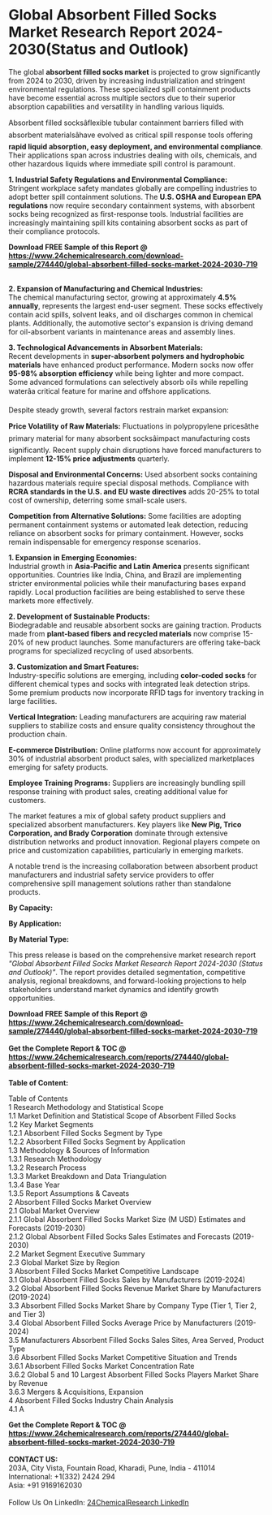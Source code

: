 <h1>Global Absorbent Filled Socks Market Research Report 2024-2030(Status and Outlook)</h1><p>The global <strong>absorbent filled socks market</strong> is projected to grow significantly from 2024 to 2030, driven by increasing industrialization and stringent environmental regulations. These specialized spill containment products have become essential across multiple sectors due to their superior absorption capabilities and versatility in handling various liquids.</p><p>Absorbent filled socksâflexible tubular containment barriers filled with absorbent materialsâhave evolved as critical spill response tools offering <strong>rapid liquid absorption, easy deployment, and environmental compliance</strong>. Their applications span across industries dealing with oils, chemicals, and other hazardous liquids where immediate spill control is paramount.</p><p><strong>1. Industrial Safety Regulations and Environmental Compliance:</strong><br>
Stringent workplace safety mandates globally are compelling industries to adopt better spill containment solutions. The <strong>U.S. OSHA and European EPA regulations</strong> now require secondary containment systems, with absorbent socks being recognized as first-response tools. Industrial facilities are increasingly maintaining spill kits containing absorbent socks as part of their compliance protocols.</p><div><b>Download FREE Sample of this Report @ 
            <a href="https://www.24chemicalresearch.com/download-sample/274440/global-absorbent-filled-socks-market-2024-2030-719">
            https://www.24chemicalresearch.com/download-sample/274440/global-absorbent-filled-socks-market-2024-2030-719</a></b></div><br><p><strong>2. Expansion of Manufacturing and Chemical Industries:</strong><br>
The chemical manufacturing sector, growing at approximately <strong>4.5% annually</strong>, represents the largest end-user segment. These socks effectively contain acid spills, solvent leaks, and oil discharges common in chemical plants. Additionally, the automotive sector's expansion is driving demand for oil-absorbent variants in maintenance areas and assembly lines.</p><p><strong>3. Technological Advancements in Absorbent Materials:</strong><br>
Recent developments in <strong>super-absorbent polymers and hydrophobic materials</strong> have enhanced product performance. Modern socks now offer <strong>95-98% absorption efficiency</strong> while being lighter and more compact. Some advanced formulations can selectively absorb oils while repelling waterâa critical feature for marine and offshore applications.</p><p>Despite steady growth, several factors restrain market expansion:</p><p><strong>Price Volatility of Raw Materials:</strong> Fluctuations in polypropylene pricesâthe primary material for many absorbent socksâimpact manufacturing costs significantly. Recent supply chain disruptions have forced manufacturers to implement <strong>12-15% price adjustments</strong> quarterly.</p><p><strong>Disposal and Environmental Concerns:</strong> Used absorbent socks containing hazardous materials require special disposal methods. Compliance with <strong>RCRA standards in the U.S. and EU waste directives</strong> adds 20-25% to total cost of ownership, deterring some small-scale users.</p><p><strong>Competition from Alternative Solutions:</strong> Some facilities are adopting permanent containment systems or automated leak detection, reducing reliance on absorbent socks for primary containment. However, socks remain indispensable for emergency response scenarios.</p><p><strong>1. Expansion in Emerging Economies:</strong><br>
Industrial growth in <strong>Asia-Pacific and Latin America</strong> presents significant opportunities. Countries like India, China, and Brazil are implementing stricter environmental policies while their manufacturing bases expand rapidly. Local production facilities are being established to serve these markets more effectively.</p><p><strong>2. Development of Sustainable Products:</strong><br>
Biodegradable and reusable absorbent socks are gaining traction. Products made from <strong>plant-based fibers and recycled materials</strong> now comprise 15-20% of new product launches. Some manufacturers are offering take-back programs for specialized recycling of used absorbents.</p><p><strong>3. Customization and Smart Features:</strong><br>
Industry-specific solutions are emerging, including <strong>color-coded socks</strong> for different chemical types and socks with integrated leak detection strips. Some premium products now incorporate RFID tags for inventory tracking in large facilities.</p><p><strong>Vertical Integration:</strong> Leading manufacturers are acquiring raw material suppliers to stabilize costs and ensure quality consistency throughout the production chain.</p><p><strong>E-commerce Distribution:</strong> Online platforms now account for approximately 30% of industrial absorbent product sales, with specialized marketplaces emerging for safety products.</p><p><strong>Employee Training Programs:</strong> Suppliers are increasingly bundling spill response training with product sales, creating additional value for customers.</p><p>The market features a mix of global safety product suppliers and specialized absorbent manufacturers. Key players like <strong>New Pig, Trico Corporation, and Brady Corporation</strong> dominate through extensive distribution networks and product innovation. Regional players compete on price and customization capabilities, particularly in emerging markets.</p><p>A notable trend is the increasing collaboration between absorbent product manufacturers and industrial safety service providers to offer comprehensive spill management solutions rather than standalone products.</p><p><strong>By Capacity:</strong></p><p><strong>By Application:</strong></p><p><strong>By Material Type:</strong></p><p>This press release is based on the comprehensive market research report <em>"Global Absorbent Filled Socks Market Research Report 2024-2030 (Status and Outlook)"</em>. The report provides detailed segmentation, competitive analysis, regional breakdowns, and forward-looking projections to help stakeholders understand market dynamics and identify growth opportunities.</p><div><b>Download FREE Sample of this Report @ 
            <a href="https://www.24chemicalresearch.com/download-sample/274440/global-absorbent-filled-socks-market-2024-2030-719">
            https://www.24chemicalresearch.com/download-sample/274440/global-absorbent-filled-socks-market-2024-2030-719</a></b></div><br><div><b>Get the Complete Report & TOC @ 
            <a href="https://www.24chemicalresearch.com/reports/274440/global-absorbent-filled-socks-market-2024-2030-719">
            https://www.24chemicalresearch.com/reports/274440/global-absorbent-filled-socks-market-2024-2030-719</a></b></div><br>
            <b>Table of Content:</b><p>Table of Contents<br />
1 Research Methodology and Statistical Scope<br />
1.1 Market Definition and Statistical Scope of Absorbent Filled Socks<br />
1.2 Key Market Segments<br />
1.2.1 Absorbent Filled Socks Segment by Type<br />
1.2.2 Absorbent Filled Socks Segment by Application<br />
1.3 Methodology & Sources of Information<br />
1.3.1 Research Methodology<br />
1.3.2 Research Process<br />
1.3.3 Market Breakdown and Data Triangulation<br />
1.3.4 Base Year<br />
1.3.5 Report Assumptions & Caveats<br />
2 Absorbent Filled Socks Market Overview<br />
2.1 Global Market Overview<br />
2.1.1 Global Absorbent Filled Socks Market Size (M USD) Estimates and Forecasts (2019-2030)<br />
2.1.2 Global Absorbent Filled Socks Sales Estimates and Forecasts (2019-2030)<br />
2.2 Market Segment Executive Summary<br />
2.3 Global Market Size by Region<br />
3 Absorbent Filled Socks Market Competitive Landscape<br />
3.1 Global Absorbent Filled Socks Sales by Manufacturers (2019-2024)<br />
3.2 Global Absorbent Filled Socks Revenue Market Share by Manufacturers (2019-2024)<br />
3.3 Absorbent Filled Socks Market Share by Company Type (Tier 1, Tier 2, and Tier 3)<br />
3.4 Global Absorbent Filled Socks Average Price by Manufacturers (2019-2024)<br />
3.5 Manufacturers Absorbent Filled Socks Sales Sites, Area Served, Product Type<br />
3.6 Absorbent Filled Socks Market Competitive Situation and Trends<br />
3.6.1 Absorbent Filled Socks Market Concentration Rate<br />
3.6.2 Global 5 and 10 Largest Absorbent Filled Socks Players Market Share by Revenue<br />
3.6.3 Mergers & Acquisitions, Expansion<br />
4 Absorbent Filled Socks Industry Chain Analysis<br />
4.1 A</p><div><b>Get the Complete Report & TOC @ 
            <a href="https://www.24chemicalresearch.com/reports/274440/global-absorbent-filled-socks-market-2024-2030-719">
            https://www.24chemicalresearch.com/reports/274440/global-absorbent-filled-socks-market-2024-2030-719</a></b></div><br><b>CONTACT US:</b><br>
            203A, City Vista, Fountain Road, Kharadi, Pune, India - 411014<br>
            International: +1(332) 2424 294<br>
            Asia: +91 9169162030 <br><br>
            Follow Us On LinkedIn: <a href="https://www.linkedin.com/company/24chemicalresearch/">24ChemicalResearch LinkedIn</a>